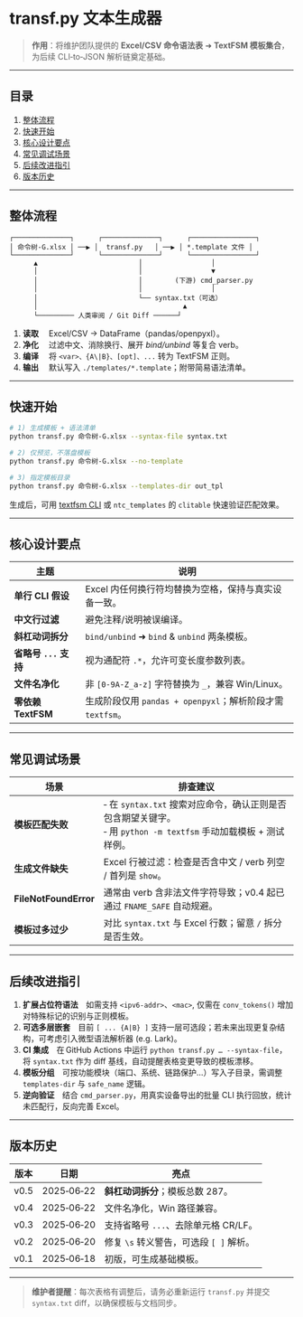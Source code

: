 # transf.py 文本生成器

> **作用**：将维护团队提供的 **Excel/CSV 命令语法表** ➜ **TextFSM 模板集合**，为后续 CLI‑to‑JSON 解析链奠定基础。

---

## 目录

1. [整体流程](#整体流程)
2. [快速开始](#快速开始)
3. [核心设计要点](#核心设计要点)
4. [常见调试场景](#常见调试场景)
5. [后续改进指引](#后续改进指引)
6. [版本历史](#版本历史)

---

## 整体流程
```
┌──────────────┐      ┌──────────────┐      ┌────────────────┐
│ 命令树‑G.xlsx │ ──▶ │  transf.py   │ ──▶ │ *.template 文件 │
└──────────────┘      └──────────────┘      └────────────────┘
      ▲                         │                 │
      │                         │                 ▼
      │                         │        (下游) cmd_parser.py
      │                         │                 │
      │                         └── syntax.txt（可选）
      │                                    ▲
      └───────── 人类审阅 / Git Diff ──────┘
```
1. **读取**   Excel/CSV → DataFrame（pandas/openpyxl）。
2. **净化**   过滤中文、消除换行、展开 *bind/unbind* 等复合 verb。
3. **编译**   将 `<var>、{A\|B}、[opt]、...` 转为 TextFSM 正则。
4. **输出**   默认写入 `./templates/*.template`；附带简易语法清单。

---

## 快速开始
```bash
# 1) 生成模板 + 语法清单
python transf.py 命令树-G.xlsx --syntax-file syntax.txt

# 2) 仅预览，不落盘模板
python transf.py 命令树-G.xlsx --no-template

# 3) 指定模板目录
python transf.py 命令树-G.xlsx --templates-dir out_tpl
```
生成后，可用 [textfsm CLI](https://github.com/google/textfsm) 或 `ntc_templates` 的 `clitable` 快速验证匹配效果。

---

## 核心设计要点
| 主题                 | 说明 |
|----------------------|------|
| **单行 CLI 假设**     | Excel 内任何换行符均替换为空格，保持与真实设备一致。 |
| **中文行过滤**        | 避免注释/说明被误编译。 |
| **斜杠动词拆分**     | `bind/unbind` ➜ `bind` & `unbind` 两条模板。 |
| **省略号 `...` 支持** | 视为通配符 `.*`，允许可变长度参数列表。 |
| **文件名净化**        | 非 `[0‑9A‑Z_a‑z]` 字符替换为 `_`，兼容 Win/Linux。 |
| **零依赖 TextFSM**   | 生成阶段仅用 `pandas + openpyxl`；解析阶段才需 `textfsm`。 |

---

## 常见调试场景
| 场景 | 排查建议 |
|------|----------|
| **模板匹配失败** | ‑ 在 `syntax.txt` 搜索对应命令，确认正则是否包含期望关键字。<br>‑ 用 `python -m textfsm` 手动加载模板 + 测试样例。 |
| **生成文件缺失** | Excel 行被过滤：检查是否含中文 / verb 列空 / 首列是 `show`。 |
| **FileNotFoundError** | 通常由 verb 含非法文件字符导致；v0.4 起已通过 `FNAME_SAFE` 自动规避。 |
| **模板过多过少** | 对比 `syntax.txt` 与 Excel 行数；留意 `/` 拆分是否生效。 |

---

## 后续改进指引
1. **扩展占位符语法** 如需支持 `<ipv6-addr>`、`<mac>`, 仅需在 `conv_tokens()` 增加对特殊标记的识别与正则模板。  
2. **可选多层嵌套** 目前 `[ ... {A|B} ]` 支持一层可选段；若未来出现更复杂结构，可考虑引入微型语法解析器 (e.g. Lark)。  
3. **CI 集成** 在 GitHub Actions 中运行 `python transf.py … --syntax-file`，将 `syntax.txt` 作为 diff 基线，自动提醒表格变更导致的模板漂移。  
4. **模板分组** 可按功能模块（端口、系统、链路保护…）写入子目录，需调整 `templates-dir` 与 `safe_name` 逻辑。  
5. **逆向验证** 结合 `cmd_parser.py`，用真实设备导出的批量 CLI 执行回放，统计未匹配行，反向完善 Excel。

---

## 版本历史
| 版本 | 日期 | 亮点 |
|------|------|------|
| v0.5 | 2025‑06‑22 | **斜杠动词拆分**；模板总数 287。 |
| v0.4 | 2025‑06‑22 | 文件名净化，Win 路径兼容。 |
| v0.3 | 2025‑06‑20 | 支持省略号 `...`、去除单元格 CR/LF。 |
| v0.2 | 2025‑06‑20 | 修复 `\s` 转义警告，可选段 `[ ]` 解析。 |
| v0.1 | 2025‑06‑18 | 初版，可生成基础模板。 |

---

> **维护者提醒**：每次表格有调整后，请务必重新运行 `transf.py` 并提交 `syntax.txt` diff，以确保模板与文档同步。

